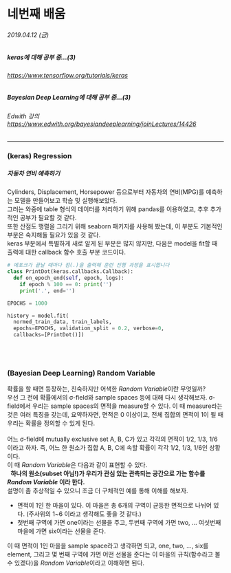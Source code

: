 # 네번째 배움
###### 2019.04.12 (금)
##### keras에 대해 공부 중...(3)
###### https://www.tensorflow.org/tutorials/keras
##### Bayesian Deep Learning에 대해 공부 중...(3)
###### Edwith 강의 https://www.edwith.org/bayesiandeeplearning/joinLectures/14426

-----
### (keras) Regression
##### 자동차 연비 예측하기
Cylinders, Displacement, Horsepower 등으로부터 자동차의 연비(MPG)를 예측하는 모델을 만들어보고 학습 및 실행해보았다.  
그러는 와중에 table 형식의 데이터를 처리하기 위해 pandas를 이용하였고, 추후 추가적인 공부가 필요할 것 같다.  
또한 산점도 행렬을 그리기 위해 seaborn 패키지를 사용해 봤는데, 이 부분도 기본적인 부분은 숙지해둘 필요가 있을 것 같다.  
keras 부분에서 특별하게 새로 알게 된 부분은 많지 않지만, 다음은 model을 fit할 때 출력에 대한 callback 함수 호출 부분 코드이다.  

```python
# 에포크가 끝날 때마다 점(.)을 출력해 훈련 진행 과정을 표시합니다
class PrintDot(keras.callbacks.Callback):
  def on_epoch_end(self, epoch, logs):
    if epoch % 100 == 0: print('')
    print('.', end='')

EPOCHS = 1000

history = model.fit(
  normed_train_data, train_labels,
  epochs=EPOCHS, validation_split = 0.2, verbose=0,
  callbacks=[PrintDot()])
```

<br>
<br>

### (Bayesian Deep Learning) Random Variable

확률을 할 때면 등장하는, 친숙하지만 어색한 *Random Variable*이란 무엇일까?  
우선 그 전에 확률에서의 σ-field와 sample spaces 등에 대해 다시 생각해보자. σ-field에서 우리는 sample spaces의 면적을 measure할 수 있다. 이 때 measure라는 것은 여러 특징을 갖는데, 요약하자면, 면적은 0 이상이고, 전체 집합의 면적이 1이 될 때 우리는 확률을 정의할 수 있게 된다.  
<br>
어느 σ-field에 mutually exclusive set A, B, C가 있고 각각의 면적이 1/2, 1/3, 1/6 이라고 하자.  즉, 어느 한 원소가 집합 A, B, C에 속할 확률이 각각 1/2, 1/3, 1/6인 상황이다.  
이 때 *Random Variable*은 다음과 같이 표현할 수 있다.
<br>
&nbsp; **하나의 원소(subset 아님!)가 우리가 관심 있는 관측되는 공간으로 가는 함수를 *Random Variable* 이라 한다.**
<br>
설명이 좀 추상적일 수 있으니 조금 더 구체적인 예를 통해 이해를 해보자.  

* 면적이 1인 한 마을이 있다. 이 마을은 총 6개의 구역이 균등한 면적으로 나뉘어 있다. (주사위의 1~6 이라고 생각해도 좋을 것 같다.)  
* 첫번째 구역에 가면 one이라는 선물을 주고, 두번째 구역에 가면 two, ... 여섯번째 마을에 가면 six이라는 선물을 준다.  

이 때 면적이 1인 마을을 sample space라고 생각하면 되고, one, two, ..., six를 element, 그리고 몇 번째 구역에 가면 어떤 선물을 준다는 이 마을의 규칙(함수라고 볼 수 있겠다)을 *Random Variable*이라고 이해하면 된다.
